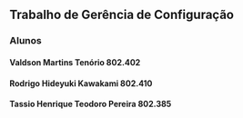 ## Trabalho de Gerência de Configuração

### Alunos
#### Valdson Martins Tenório 802.402
#### Rodrigo Hideyuki Kawakami 802.410
#### Tassio Henrique Teodoro Pereira 802.385